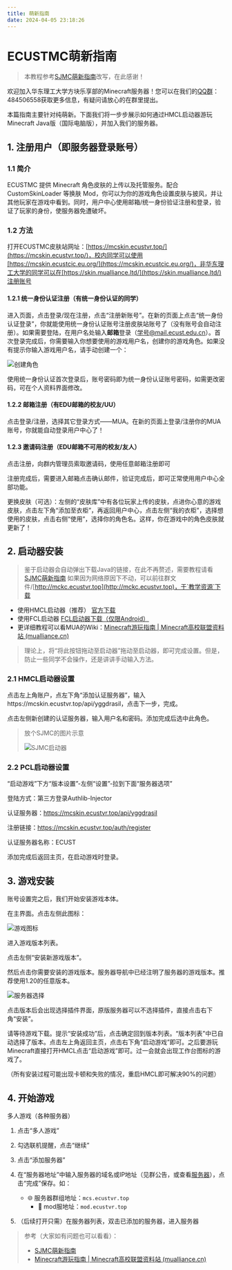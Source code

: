 ```yaml
---
title: 萌新指南
date: 2024-04-05 23:18:26
---
```

# ECUSTMC萌新指南
> 本教程参考[SJMC萌新指南](https://mc.sjtu.cn/tutorial/)改写，在此感谢！

欢迎加入华东理工大学方块乐享部的Minecraft服务器！您可以在我们的[QQ群](https://qm.qq.com/q/jqFxBzF8gU)：484506558获取更多信息，有疑问请放心的在群里提出。

本篇指南主要针对纯萌新。下面我们将一步步展示如何通过HMCL启动器游玩Minecraft Java版（国际电脑版），并加入我们的服务器。

## 1. 注册用户（即服务器登录账号）
### 1.1 简介
ECUSTMC 提供 Minecraft 角色皮肤的上传以及托管服务。配合 CustomSkinLoader 等换肤 Mod，你可以为你的游戏角色设置皮肤与披风，并让其他玩家在游戏中看到。同时，用户中心使用邮箱/统一身份验证注册和登录，验证了玩家的身份，使服务器免遭破坏。

### 1.2 方法
打开ECUSTMC皮肤站网址：[https://mcskin.ecustvr.top/](https://mcskin.ecustvr.top/)，校内同学可以使用[https://mcskin.ecustcic.eu.org/](https://mcskin.ecustcic.eu.org/)，非华东理工大学的同学可以在[https://skin.mualliance.ltd/](https://skin.mualliance.ltd/)注册账号

#### 1.2.1 统一身份认证注册（有统一身份认证的同学）
进入页面，点击登录/现在注册，点击“注册新账号”。在新的页面上点击“统一身份认证登录”，你就能使用统一身份认证账号注册皮肤站账号了（没有账号会自动注册）。如果需要登陆，在用户名处输入**邮箱**登录（学号@mail.ecust.edu.cn）。首次登录完成后，你需要输入你想要使用的游戏用户名，创建你的游戏角色。如果没有提示你输入游戏用户名，请手动创建一个：

![创建角色](https://mc.sjtu.cn/wp-content/uploads/2023/08/image.png)

使用统一身份认证首次登录后，账号密码即为统一身份认证账号密码，如需更改密码，可在个人资料界面修改。

#### 1.2.2 邮箱注册（有EDU邮箱的校友/UU）
点击登录/注册，选择其它登录方式——MUA。在新的页面上登录/注册你的MUA账号，你就能自动登录用户中心了！

#### 1.2.3 邀请码注册（EDU邮箱不可用的校友/友人）
点击注册，向群内管理员索取邀请码，使用任意邮箱注册即可

注册完成后，需要进入邮箱点击确认邮件，验证完成后，即可正常使用用户中心全部功能。

更换皮肤（可选）：左侧的“皮肤库”中有各位玩家上传的皮肤，点进你心意的游戏皮肤，点击左下角“添加至衣柜”，再返回用户中心，点击左侧“我的衣柜”，选择想使用的皮肤，点击右侧“使用”，选择你的角色名。这样，你在游戏中的角色皮肤就更新了！

## 2. 启动器安装
> 鉴于启动器会自动弹出下载Java的链接，在此不再赘述，需要教程请看[SJMC萌新指南](https://mc.sjtu.cn/tutorial/#title-4)
如果因为网络原因下不动，可以前往群文件/[http://mckc.ecustvr.top](http://mckc.ecustvr.top)，于`教学资源`下载
* 使用HMCL启动器（推荐） [官方下载](https://hmcl.huangyuhui.net/)
* 使用FCL启动器 [FCL启动器下载（仅限Android）](https://github.com/FCL-Team/FoldCraftLauncher/releases)
* 更详细教程可以看MUA的Wiki：[Minecraft游玩指南 | Minecraft高校联盟资料站 (mualliance.cn)](https://docs.mualliance.cn/zh/tutorial/start)

> 理论上，将“将此按钮拖动至启动器”拖动至启动器，即可完成设置。但是，防止一些同学不会操作，还是讲讲手动输入方法。
    
### 2.1 HMCL启动器设置
点击左上角账户，点左下角“添加认证服务器”，输入https://mcskin.ecustvr.top/api/yggdrasil，点击下一步，完成。

点击左侧新创建的认证服务器，输入用户名和密码。添加完成后选中此角色。

> 放个SJMC的图片示意
> 
> ![SJMC启动器](https://mc.sjtu.cn/wp-content/uploads/2023/08/image-8.png)

### 2.2 PCL启动器设置
“启动游戏”下方“版本设置”-左侧“设置”-拉到下面“服务器选项”

登陆方式：第三方登录Authlib-Injector

认证服务器：https://mcskin.ecustvr.top/api/yggdrasil

注册链接：https://mcskin.ecustvr.top/auth/register

认证服务器名称：ECUST

添加完成后返回主页，在启动游戏时登录。

## 3. 游戏安装
账号设置完之后，我们开始安装游戏本体。

在主界面。点击左侧此图标：

![游戏图标](https://mc.sjtu.cn/wp-content/uploads/2023/08/image-7.png)

进入游戏版本列表。

点击左侧“安装新游戏版本”。

然后点击你需要安装的游戏版本。服务器导航中已经注明了服务器的游戏版本。推荐使用1.20的任意版本。

![服务器选择](https://mc.sjtu.cn/wp-content/uploads/2023/08/image-9.png)

点击版本后会出现选择插件界面，原版服务器可以不选择插件，直接点击右下角“安装”。

请等待游戏下载。提示“安装成功”后，点击确定回到版本列表。“版本列表”中已自动选择了版本。点击左上角返回主页，点击右下角“启动游戏”即可。之后要游玩Minecraft直接打开HMCL点击“启动游戏”即可。过一会就会出现工作台图标的游戏了。

（所有安装过程可能出现卡顿和失败的情况，重启HMCL即可解决90%的问题）

## 4. 开始游戏
多人游戏（各种服务器）

1. 点击“多人游戏”

2. 勾选联机提醒，点击“继续”

3. 点击“添加服务器”

4. 在“服务器地址”中输入服务器的域名或IP地址（见群公告，或查看[服务器](/server/)），点击“完成”保存。如：
    - 🌐 服务器群组地址：`mcs.ecustvr.top`
        - 🧩 mod服地址：`mod.ecustvr.top`
5. （后续打开只需）在服务器列表，双击已添加的服务器，进入服务器

> 参考（大家如有问题也可以看看）：
> * [SJMC萌新指南](https://mc.sjtu.cn/tutorial/)
> * [Minecraft游玩指南 | Minecraft高校联盟资料站 (mualliance.cn)](https://docs.mualliance.cn/zh/tutorial/start)